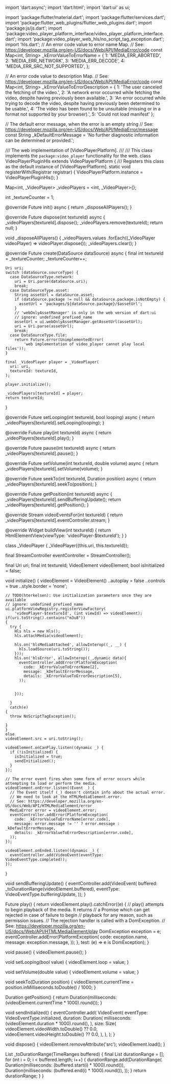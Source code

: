 import 'dart:async';
import 'dart:html';
import 'dart:ui' as ui;

import 'package:flutter/material.dart';
import 'package:flutter/services.dart';
import 'package:flutter_web_plugins/flutter_web_plugins.dart';
import 'package:js/js.dart';
import 'package:video_player_platform_interface/video_player_platform_interface.dart';
import 'package:video_player_web_hls/no_script_tag_exception.dart';
import 'hls.dart';
// An error code value to error name Map.
// See: https://developer.mozilla.org/en-US/docs/Web/API/MediaError/code
const Map<int, String> _kErrorValueToErrorName = {
  1: 'MEDIA_ERR_ABORTED',
  2: 'MEDIA_ERR_NETWORK',
  3: 'MEDIA_ERR_DECODE',
  4: 'MEDIA_ERR_SRC_NOT_SUPPORTED',
};

// An error code value to description Map.
// See: https://developer.mozilla.org/en-US/docs/Web/API/MediaError/code
const Map<int, String> _kErrorValueToErrorDescription = {
  1: 'The user canceled the fetching of the video.',
  2: 'A network error occurred while fetching the video, despite having previously been available.',
  3: 'An error occurred while trying to decode the video, despite having previously been determined to be usable.',
  4: 'The video has been found to be unsuitable (missing or in a format not supported by your browser).',
  5: 'Could not load manifest'
};

// The default error message, when the error is an empty string
// See: https://developer.mozilla.org/en-US/docs/Web/API/MediaError/message
const String _kDefaultErrorMessage =
    'No further diagnostic information can be determined or provided.';

/// The web implementation of [VideoPlayerPlatform].
///
/// This class implements the `package:video_player` functionality for the web.
class VideoPlayerPluginHls extends VideoPlayerPlatform {
  /// Registers this class as the default instance of [VideoPlayerPlatform].
  static void registerWith(Registrar registrar) {
    VideoPlayerPlatform.instance = VideoPlayerPluginHls();
  }

  Map<int, _VideoPlayer> _videoPlayers = <int, _VideoPlayer>{};

  int _textureCounter = 1;

  @override
  Future<void> init() async {
    return _disposeAllPlayers();
  }

  @override
  Future<void> dispose(int textureId) async {
    _videoPlayers[textureId].dispose();
    _videoPlayers.remove(textureId);
    return null;
  }

  void _disposeAllPlayers() {
    _videoPlayers.values
        .forEach((_VideoPlayer videoPlayer) => videoPlayer.dispose());
    _videoPlayers.clear();
  }

  @override
  Future<int> create(DataSource dataSource) async {
    final int textureId = _textureCounter;
    _textureCounter++;

    Uri uri;
    switch (dataSource.sourceType) {
      case DataSourceType.network:
        uri = Uri.parse(dataSource.uri);
        break;
      case DataSourceType.asset:
        String assetUrl = dataSource.asset;
        if (dataSource.package != null && dataSource.package.isNotEmpty) {
          assetUrl = 'packages/${dataSource.package}/$assetUrl';
        }
        // 'webOnlyAssetManager' is only in the web version of dart:ui
        // ignore: undefined_prefixed_name
        assetUrl = ui.webOnlyAssetManager.getAssetUrl(assetUrl);
        uri = Uri.parse(assetUrl);
        break;
      case DataSourceType.file:
        return Future.error(UnimplementedError(
            'web implementation of video_player cannot play local files'));
    }

    final _VideoPlayer player = _VideoPlayer(
      uri: uri,
      textureId: textureId,
    );

    player.initialize();

    _videoPlayers[textureId] = player;
    return textureId;
  }

  @override
  Future<void> setLooping(int textureId, bool looping) async {
    return _videoPlayers[textureId].setLooping(looping);
  }

  @override
  Future<void> play(int textureId) async {
    return _videoPlayers[textureId].play();
  }

  @override
  Future<void> pause(int textureId) async {
    return _videoPlayers[textureId].pause();
  }

  @override
  Future<void> setVolume(int textureId, double volume) async {
    return _videoPlayers[textureId].setVolume(volume);
  }

  @override
  Future<void> seekTo(int textureId, Duration position) async {
    return _videoPlayers[textureId].seekTo(position);
  }

  @override
  Future<Duration> getPosition(int textureId) async {
    _videoPlayers[textureId].sendBufferingUpdate();
    return _videoPlayers[textureId].getPosition();
  }

  @override
  Stream<VideoEvent> videoEventsFor(int textureId) {
    return _videoPlayers[textureId].eventController.stream;
  }

  @override
  Widget buildView(int textureId) {
    return HtmlElementView(viewType: 'videoPlayer-$textureId');
  }
}

class _VideoPlayer {
  _VideoPlayer({this.uri, this.textureId});

  final StreamController<VideoEvent> eventController =
      StreamController<VideoEvent>();

  final Uri uri;
  final int textureId;
  VideoElement videoElement;
  bool isInitialized = false;

  void initialize() {
    videoElement = VideoElement()
      ..autoplay = false
      ..controls = true
      ..style.border = 'none';

    // TODO(hterkelsen): Use initialization parameters once they are available
    // ignore: undefined_prefixed_name
    ui.platformViewRegistry.registerViewFactory(
        'videoPlayer-$textureId', (int viewId) => videoElement);
    if(uri.toString().contains("m3u8"))
    {
      try {
        Hls hls = new Hls();
        hls.attachMedia(videoElement);

        hls.on('hlsMediaAttached', allowInterop((_, __) {
          hls.loadSource(uri.toString());
        }));
        hls.on('hlsError', allowInterop((_,dynamic data){
          eventController.addError(PlatformException(
            code: _kErrorValueToErrorName[2],
            message: _kDefaultErrorMessage,
            details: _kErrorValueToErrorDescription[5],
          ));


        }));

      }
      catch(e)
    {
      throw NoScriptTagException();

    }
    }
    else 
    videoElement.src = uri.toString();

    videoElement.onCanPlay.listen((dynamic _) {
      if (!isInitialized) {
        isInitialized = true;
        sendInitialized();
      }
    });

    // The error event fires when some form of error occurs while attempting to load or perform the media.
    videoElement.onError.listen((Event _) {
      // The Event itself (_) doesn't contain info about the actual error.
      // We need to look at the HTMLMediaElement.error.
      // See: https://developer.mozilla.org/en-US/docs/Web/API/HTMLMediaElement/error
      MediaError error = videoElement.error;
      eventController.addError(PlatformException(
        code: _kErrorValueToErrorName[error.code],
        message: error.message != '' ? error.message : _kDefaultErrorMessage,
        details: _kErrorValueToErrorDescription[error.code],
      ));
    });

    videoElement.onEnded.listen((dynamic _) {
      eventController.add(VideoEvent(eventType: VideoEventType.completed));
    });
  }

  void sendBufferingUpdate() {
    eventController.add(VideoEvent(
      buffered: _toDurationRange(videoElement.buffered),
      eventType: VideoEventType.bufferingUpdate,
    ));
  }

  Future<void> play() {
    return videoElement.play().catchError((e) {
      // play() attempts to begin playback of the media. It returns
      // a Promise which can get rejected in case of failure to begin
      // playback for any reason, such as permission issues.
      // The rejection handler is called with a DomException.
      // See: https://developer.mozilla.org/en-US/docs/Web/API/HTMLMediaElement/play
      DomException exception = e;
      eventController.addError(PlatformException(
        code: exception.name,
        message: exception.message,
      ));
    }, test: (e) => e is DomException);
  }

  void pause() {
    videoElement.pause();
  }

  void setLooping(bool value) {
    videoElement.loop = value;
  }

  void setVolume(double value) {
    videoElement.volume = value;
  }

  void seekTo(Duration position) {
    videoElement.currentTime = position.inMilliseconds.toDouble() / 1000;
  }

  Duration getPosition() {
    return Duration(milliseconds: (videoElement.currentTime * 1000).round());
  }

  void sendInitialized() {
    eventController.add(
      VideoEvent(
        eventType: VideoEventType.initialized,
        duration: Duration(
          milliseconds: (videoElement.duration * 1000).round(),
        ),
        size: Size(
          videoElement.videoWidth.toDouble() ?? 0.0,
          videoElement.videoHeight.toDouble() ?? 0.0,
        ),
      ),
    );
  }

  void dispose() {
    videoElement.removeAttribute('src');
    videoElement.load();
  }

  List<DurationRange> _toDurationRange(TimeRanges buffered) {
    final List<DurationRange> durationRange = <DurationRange>[];
    for (int i = 0; i < buffered.length; i++) {
      durationRange.add(DurationRange(
        Duration(milliseconds: (buffered.start(i) * 1000).round()),
        Duration(milliseconds: (buffered.end(i) * 1000).round()),
      ));
    }
    return durationRange;
  }
}